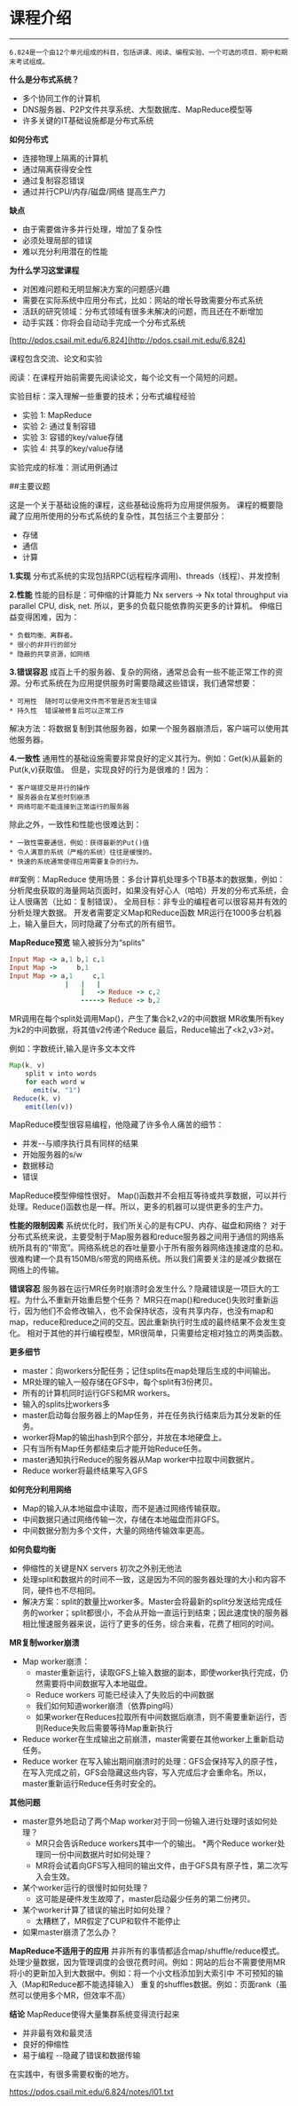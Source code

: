 # 课程介绍

---
    6.824是一个由12个单元组成的科目，包括讲课、阅读、编程实验、一个可选的项目、期中和期末考试组成。

**什么是分布式系统？**

* 多个协同工作的计算机
* DNS服务器、P2P文件共享系统、大型数据库、MapReduce模型等
* 许多关键的IT基础设施都是分布式系统

**如何分布式**

* 连接物理上隔离的计算机
* 通过隔离获得安全性
* 通过复制容忍错误
* 通过并行CPU/内存/磁盘/网络 提高生产力

**缺点**

* 由于需要做许多并行处理，增加了复杂性
* 必须处理局部的错误
* 难以充分利用潜在的性能

**为什么学习这堂课程**

* 对困难问题和无明显解决方案的问题感兴趣
* 需要在实际系统中应用分布式，比如：网站的增长导致需要分布式系统
* 活跃的研究领域：分布式领域有很多未解决的问题，而且还在不断增加
* 动手实践：你将会自动动手完成一个分布式系统

[http://pdos.csail.mit.edu/6.824](http://pdos.csail.mit.edu/6.824)

课程包含交流、论文和实验

阅读：在课程开始前需要先阅读论文，每个论文有一个简短的问题。

实验目标：深入理解一些重要的技术；分布式编程经验

* 实验 1: MapReduce
* 实验 2: 通过复制容错
* 实验 3: 容错的key/value存储
* 实验 4: 共享的key/value存储

实验完成的标准：测试用例通过

##主要议题

这是一个关于基础设施的课程，这些基础设施将为应用提供服务。
    课程的概要隐藏了应用所使用的分布式系统的复杂性，其包括三个主要部分：
    
* 存储
* 通信
* 计算

**1.实现**
  分布式系统的实现包括RPC(远程程序调用)、threads（线程）、并发控制

**2.性能**
性能的目标是：可伸缩的计算能力
Nx servers -> Nx total throughput via parallel CPU, disk, net.
所以，更多的负载只能依靠购买更多的计算机。
伸缩日益变得困难，因为：

    * 负载均衡、离群者。
    * 很小的非并行的部分
    * 隐蔽的共享资源，如网络

**3.错误容忍**
成百上千的服务器、复杂的网络，通常总会有一些不能正常工作的资源。分布式系统在为应用提供服务时需要隐藏这些错误，我们通常想要：

    * 可用性  随时可以使用文件而不管是否发生错误
    * 持久性  错误被修复后可以正常工作

解决方法：将数据复制到其他服务器，如果一个服务器崩溃后，客户端可以使用其他服务器。

**4.一致性**
通用性的基础设施需要非常良好的定义其行为。例如：Get(k)从最新的Put(k,v)获取值。
但是，实现良好的行为是很难的！因为：

    * 客户端提交是并行的操作
    * 服务器会在某些时刻崩溃
    * 网络可能不能连接到正常运行的服务器

除此之外，一致性和性能也很难达到：

    * 一致性需要通信，例如：获得最新的Put()值
    * 令人满意的系统（严格的系统）往往是缓慢的。
    * 快速的系统通常使得应用需要复杂的行为。

##案例：MapReduce
使用场景：多台计算机处理多个TB基本的数据集，例如：分析爬虫获取的海量网站页面时，如果没有好心人（哈哈）开发的分布式系统，会让人很痛苦（比如：复制错误）。
全局目标：非专业的编程者可以很容易并有效的分析处理大数据。
开发者需要定义Map和Reduce函数
MR运行在1000多台机器上，输入量巨大，同时隐藏了分布式的所有细节。

**MapReduce预览**
输入被拆分为“splits”
```ruby
Input Map -> a,1 b,1 c,1
Input Map ->     b,1
Input Map -> a,1     c,1
              |   |   |
                  |   -> Reduce -> c,2
                  -----> Reduce -> b,2
```
MR调用在每个split处调用Map()，产生了集合k2,v2的中间数据
MR收集所有key为k2的中间数据，将其值v2传递个Reduce
最后，Reduce输出了<k2,v3>对。

例如：字数统计,输入是许多文本文件
```javascript
Map(k, v)
    split v into words
    for each word w
      emit(w, "1")
 Reduce(k, v)
    emit(len(v))
```
MapReduce模型很容易编程，他隐藏了许多令人痛苦的细节：
* 并发--与顺序执行具有同样的结果
* 开始服务器的s/w
* 数据移动
* 错误

MapReduce模型伸缩性很好。
Map()函数并不会相互等待或共享数据，可以并行处理。Reduce()函数也是一样。所以，更多的机器可以提供更多的生产力。

**性能的限制因素**
系统优化时，我们所关心的是有CPU、内存、磁盘和网络？
对于分布式系统来说，主要受制于Map服务器和reduce服务器之间用于通信的网络系统所具有的“带宽”。网络系统总的吞吐量要小于所有服务器网络连接速度的总和。
很难构建一个具有150MB/s带宽的网络系统。所以我们需要关注的是减少数据在网络上的传输。

**错误容忍**
服务器在运行MR任务时崩溃时会发生什么？隐藏错误是一项巨大的工程。为什么不重新开始重启整个任务？
MR只在map()和reduce()失败时重新运行，因为他们不会修改输入，也不会保持状态，没有共享内存，也没有map和map，reduce和reduce之间的交互。因此重新执行时生成的最终结果不会发生变化。
相对于其他的并行编程模型，MR很简单，只需要给定相对独立的两类函数。

**更多细节**

* master：向workers分配任务；记住splits在map处理后生成的中间输出。
* MR处理的输入一般存储在GFS中，每个split有3份拷贝。
* 所有的计算机同时运行GFS和MR workers。
* 输入的splits比workers多
* master启动每台服务器上的Map任务，并在任务执行结束后为其分发新的任务。
* worker将Map的输出hash到R个部分，并放在本地硬盘上。
* 只有当所有Map任务都结束后才能开始Reduce任务。
* master通知执行Reduce的服务器从Map worker中拉取中间数据片。
* Reduce worker将最终结果写入GFS

**如何充分利用网络** 

* Map的输入从本地磁盘中读取，而不是通过网络传输获取。
* 中间数据只通过网络传输一次，存储在本地磁盘而非GFS。
* 中间数据分割为多个文件，大量的网络传输效率更高。

**如何负载均衡**

* 伸缩性的关键是NX servers 初次之外别无他法
* 处理split和数据片的时间不一致，这是因为不同的服务器处理的大小和内容不同，硬件也不尽相同。
* 解决方案：split的数量比worker多。Master会将最新的split分发送给完成任务的worker；split都很小，不会从开始一直运行到结束；因此速度快的服务器相比慢速服务器来说，运行了更多的任务，综合来看，花费了相同的时间。

**MR复制worker崩溃**

* Map worker崩溃：
    * master重新运行，读取GFS上输入数据的副本，即使worker执行完成，仍然需要将中间数据写入本地磁盘。
    * Reduce workers 可能已经读入了失败后的中间数据
    * 我们如何知道worker崩溃（依靠ping吗）
    * 如果worker在Reduces拉取所有中间数据后崩溃，则不需要重新运行，否则Reduce失败后需要等待Map重新执行
* Reduce worker在生成输出之前崩溃，master需要在其他worker上重新启动任务。
* Reduce worker 在写入输出期间崩溃时的处理：GFS会保持写入的原子性，在写入完成之前，GFS会隐藏这些内容，写入完成后才会重命名。所以，master重新运行Reduce任务时安全的。

**其他问题**

* master意外地启动了两个Map worker对于同一份输入进行处理时该如何处理？
    * MR只会告诉Reduce workers其中一个的输出。
*两个Reduce worker处理同一份中间数据片时如何处理？
    * MR将会试着向GFS写入相同的输出文件，由于GFS具有原子性，第二次写入会生效。
* 某个worker运行的很慢时如何处理？
   * 这可能是硬件发生故障了，master启动最少任务的第二份拷贝。
* 某个worker计算了错误的输出时如何处理？
    * 太糟糕了，MR假定了CUP和软件不能停止
* 如果master崩溃了怎么办？

**MapReduce不适用于的应用**
并非所有的事情都适合map/shuffle/reduce模式。
处理少量数据，因为管理调度的会很花费时间。例如：网站的后台不需要使用MR
将小的更新加入到大数据中。例如：将一个小文档添加到大索引中
不可预知的输入（Map和Reduce都不能选择输入）
重复的shuffles数据。例如：页面rank（虽然可以使用多个MR，但效率不高）


**结论**
MapReduce使得大量集群系统变得流行起来
*  并非最有效和最灵活
*  良好的伸缩性
*  易于编程 --隐藏了错误和数据传输

在实践中，有很多需要权衡的地方。





https://pdos.csail.mit.edu/6.824/notes/l01.txt

